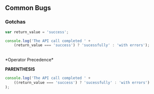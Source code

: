 ## Common Bugs

### Gotchas

```javascript
var return_value = 'success';

console.log('The API call completed ' + 
	(return_value === 'success') ? 'sucessfully' : 'with errors');
```
<br/>
*Operator Precedence*

**PARENTHESIS**

```javascript
console.log('The API call completed ' + 
	((return_value === 'success') ? 'sucessfully' : 'with errors')
);
```